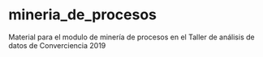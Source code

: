 # mineria_de_procesos
Material para el modulo de minería de procesos en el Taller de análisis de datos de Converciencia 2019
